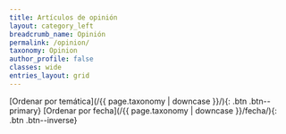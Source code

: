 ```yaml
---
title: Artículos de opinión
layout: category_left
breadcrumb_name: Opinión
permalink: /opinion/
taxonomy: Opinion
author_profile: false
classes: wide
entries_layout: grid
---
```


[Ordenar por temática](/{{ page.taxonomy | downcase }}/){: .btn .btn--primary} [Ordenar por fecha](/{{ page.taxonomy | downcase }}/fecha/){: .btn .btn--inverse}
